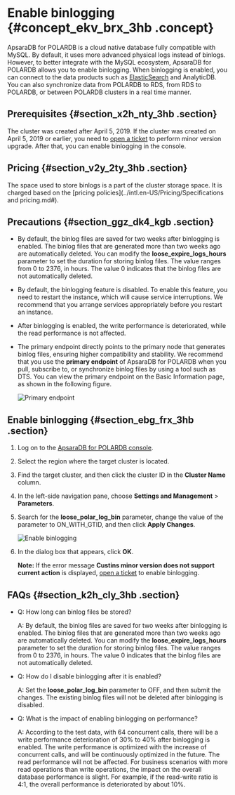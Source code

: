 # Enable binlogging {#concept_ekv_brx_3hb .concept}

ApsaraDB for POLARDB is a cloud native database fully compatible with MySQL. By default, it uses more advanced physical logs instead of binlogs. However, to better integrate with the MySQL ecosystem, ApsaraDB for POLARDB allows you to enable binlogging. When binlogging is enabled, you can connect to the data products such as [ElasticSearch](https://www.alibabacloud.com/help/doc-detail/90777.htm) and AnalyticDB. You can also synchronize data from POLARDB to RDS, from RDS to POLARDB, or between POLARDB clusters in a real time manner.

## Prerequisites {#section_x2h_nty_3hb .section}

The cluster was created after April 5, 2019. If the cluster was created on April 5, 2019 or earlier, you need to [open a ticket](https://workorder-intl.console.aliyun.com/console.htm?spm=a2c63.p38356.879954.9.1e4c6de0nw8Nvt#/ticket/createIndex) to perform minor version upgrade. After that, you can enable binlogging in the console.

## Pricing {#section_v2y_2ty_3hb .section}

The space used to store binlogs is a part of the cluster storage space. It is charged based on the [pricing policies](../intl.en-US/Pricing/Specifications and pricing.md#).

## Precautions {#section_ggz_dk4_kgb .section}

-   By default, the binlog files are saved for two weeks after binlogging is enabled. The binlog files that are generated more than two weeks ago are automatically deleted. You can modify the **loose\_expire\_logs\_hours** parameter to set the duration for storing binlog files. The value ranges from 0 to 2376, in hours. The value 0 indicates that the binlog files are not automatically deleted.
-   By default, the binlogging feature is disabled. To enable this feature, you need to restart the instance, which will cause service interruptions. We recommend that you arrange services appropriately before you restart an instance.
-   After binlogging is enabled, the write performance is deteriorated, while the read performance is not affected.
-   The primary endpoint directly points to the primary node that generates binlog files, ensuring higher compatibility and stability. We recommend that you use the **primary endpoint** of ApsaraDB for POLARDB when you pull, subscribe to, or synchronize binlog files by using a tool such as DTS. You can view the primary endpoint on the Basic Information page, as shown in the following figure.

    ![Primary endpoint](http://static-aliyun-doc.oss-cn-hangzhou.aliyuncs.com/assets/img/155021/156715804643468_en-US.png)


## Enable binlogging {#section_ebg_frx_3hb .section}

1.  Log on to the [ApsaraDB for POLARDB console](https://polardb.console.aliyun.com).
2.  Select the region where the target cluster is located.
3.  Find the target cluster, and then click the cluster ID in the **Cluster Name** column.
4.  In the left-side navigation pane, choose **Settings and Management** \> **Parameters**.
5.  Search for the **loose\_polar\_log\_bin** parameter, change the value of the parameter to ON\_WITH\_GTID, and then click **Apply Changes**.

    ![Enable binlogging](http://static-aliyun-doc.oss-cn-hangzhou.aliyuncs.com/assets/img/155030/156715804643470_en-US.png)

6.  In the dialog box that appears, click **OK**.

    **Note:** If the error message **Custins minor version does not support current action** is displayed, [open a ticket](https://workorder-intl.console.aliyun.com/console.htm?spm=a2c63.p38356.879954.9.1e4c6de0nw8Nvt#/ticket/createIndex) to enable binlogging.


## FAQs {#section_k2h_cly_3hb .section}

-   Q: How long can binlog files be stored?

    A: By default, the binlog files are saved for two weeks after binlogging is enabled. The binlog files that are generated more than two weeks ago are automatically deleted. You can modify the **loose\_expire\_logs\_hours** parameter to set the duration for storing binlog files. The value ranges from 0 to 2376, in hours. The value 0 indicates that the binlog files are not automatically deleted.

-   Q: How do I disable binlogging after it is enabled?

    A: Set the **loose\_polar\_log\_bin** parameter to OFF, and then submit the changes. The existing binlog files will not be deleted after binlogging is disabled.

-   Q: What is the impact of enabling binlogging on performance?

    A: According to the test data, with 64 concurrent calls, there will be a write performance deterioration of 30% to 40% after binlogging is enabled. The write performance is optimized with the increase of concurrent calls, and will be continuously optimized in the future. The read performance will not be affected. For business scenarios with more read operations than write operations, the impact on the overall database performance is slight. For example, if the read-write ratio is 4:1, the overall performance is deteriorated by about 10%.


